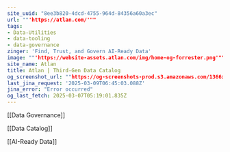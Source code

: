 ```yaml
---
site_uuid: "8ee3b820-4dcd-4755-964d-84356a60a3ec"
url: ""'https://atlan.com/'""
tags:
- Data-Utilities
- data-tooling
- data-governance
zinger: 'Find, Trust, and Govern AI-Ready Data'
image: ""'https://website-assets.atlan.com/img/home-og-forrester.png'""
site_name: Atlan
title: Atlan | Third-Gen Data Catalog
og_screenshot_url: ""https://og-screenshots-prod.s3.amazonaws.com/1366x768/80/false/81e81681e94df9e8271319f6b58ec516a239275dd51f22b7244fb6602109cace.jpeg""
last_jina_request: '2025-03-09T06:45:03.088Z'
jina_error: "Error occurred"
og_last_fetch: 2025-03-07T05:19:01.835Z
---
```

[[Data Governance]]

[[Data Catalog]]

[[AI-Ready Data]]


